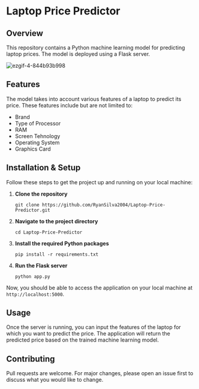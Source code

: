 # Laptop Price Predictor

## Overview
This repository contains a Python machine learning model for predicting laptop prices. The model is deployed using a Flask server.

![ezgif-4-844b93b998](https://github.com/RyanSilva2004/Laptop-Price-Predictor/assets/137909008/818c25fb-9d74-4298-87e8-137193029317)


## Features
The model takes into account various features of a laptop to predict its price. These features include but are not limited to:
- Brand
- Type of Processor
- RAM
- Screen Tehnology
- Operating System
- Graphics Card

## Installation & Setup
Follow these steps to get the project up and running on your local machine:

1. **Clone the repository**
    ```
    git clone https://github.com/RyanSilva2004/Laptop-Price-Predictor.git
    ```
2. **Navigate to the project directory**
    ```
    cd Laptop-Price-Predictor
    ```
3. **Install the required Python packages**
    ```
    pip install -r requirements.txt
    ```
4. **Run the Flask server**
    ```
    python app.py
    ```
Now, you should be able to access the application on your local machine at `http://localhost:5000`.

## Usage
Once the server is running, you can input the features of the laptop for which you want to predict the price. The application will return the predicted price based on the trained machine learning model.

## Contributing
Pull requests are welcome. For major changes, please open an issue first to discuss what you would like to change.

